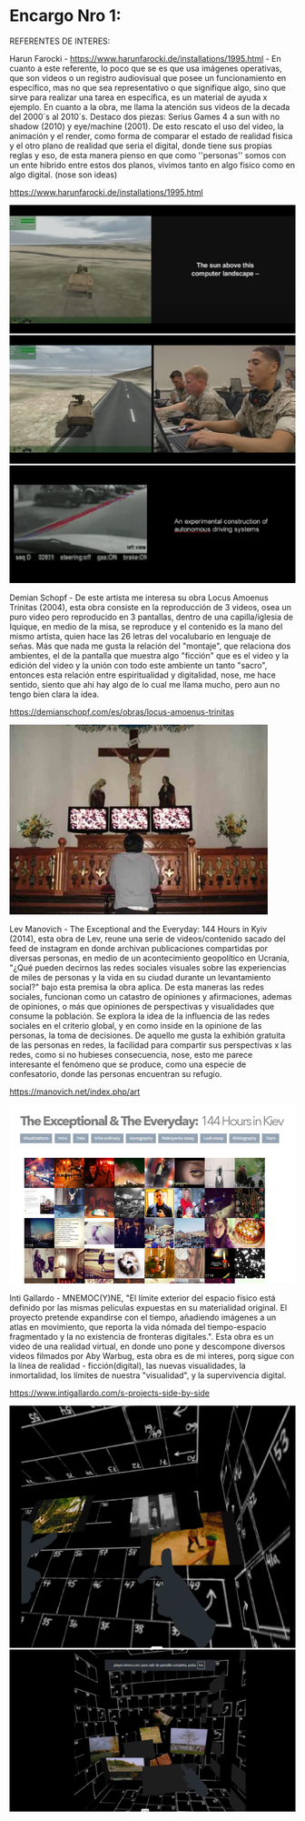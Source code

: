 # Encargo Nro 1: 

REFERENTES DE INTERES:

Harun Farocki - https://www.harunfarocki.de/installations/1995.html - En cuanto a este referente, lo poco que se es que usa imágenes operativas, que son videos o un registro audiovisual que posee un funcionamiento en específico, mas no que sea representativo o que signifique algo, sino que sirve para realizar una tarea en específica, es un material de ayuda x ejemplo. 
En cuanto a la obra, me llama la atención sus videos de la decada del 2000´s al 2010´s. Destaco dos piezas: Serius Games 4 a sun with no shadow (2010) y eye/machine (2001). 
De esto rescato el uso del video, la animación y el render, como forma de comparar el estado de realidad fisica y el otro plano de realidad que seria el digital, donde tiene sus propias reglas y eso, de esta manera pienso en que como ''personas'' somos con un ente hibrido entre estos dos planos, vivimos tanto en algo fisico como en algo digital. (nose son ideas)

https://www.harunfarocki.de/installations/1995.html

![Texto alternativo](https://github.com/Criis70/Proyecto-obra-trabajo-del-semestre.-Video-electr-nica-.-/blob/main/Imagenes/Captura%20de%20pantalla%202025-08-17%20201341.png)
![IMAGEN](https://github.com/Criis70/Proyecto-obra-trabajo-del-semestre.-Video-electr-nica-.-/blob/main/Imagenes/Captura%20de%20pantalla%202025-08-17%20201429.png)
![IMAGEN](https://github.com/Criis70/Proyecto-obra-trabajo-del-semestre.-Video-electr-nica-.-/blob/main/Imagenes/Captura%20de%20pantalla%202025-08-17%20201519.png)

Demian Schopf - De este artista me interesa su obra Locus Amoenus Trinitas (2004), esta obra consiste en la reproducción de 3 videos, osea un puro video pero reproducido en 3 pantallas, dentro de una capilla/iglesia de Iquique, en medio de la misa, se reproduce y el contenido es la mano del mismo artista, quien hace las 26 letras del vocalubario en lenguaje de señas. 
Más que nada me gusta la relación del "montaje", que relaciona dos ambientes, el de la pantalla que muestra algo "ficción" que es el video y la edición del video y la unión con todo este ambiente un tanto "sacro", entonces esta relación entre espiritualidad y digitalidad, nose, me hace sentido, siento que ahi hay algo de lo cual me llama mucho, pero aun no tengo bien clara la idea. 

https://demianschopf.com/es/obras/locus-amoenus-trinitas

![Imagen](https://github.com/Criis70/Proyecto-obra-trabajo-del-semestre.-Video-electr-nica-.-/blob/main/Imagenes/Captura%20de%20pantalla%202025-08-17%20200757.png) 

Lev Manovich - The Exceptional and the Everyday: 144 Hours in Kyiv (2014), esta obra de Lev, reune una serie de videos/contenido sacado del feed de instagram en donde archivan publicaciones compartidas por diversas personas, en medio de un acontecimiento geopolítico en Ucrania, "¿Qué pueden decirnos las redes sociales visuales sobre las experiencias de miles de personas y la vida en su ciudad durante un levantamiento social?" bajo esta premisa la obra aplica. De esta maneras las redes sociales, funcionan como un catastro de opiniones y afirmaciones, ademas de opiniones, o más que opiniones de perspectivas y visualidades que consume la población. Se explora la idea de la influencia de las redes sociales en el criterio global, y en como inside en la opinione de las personas, la toma de decisiones. De aquello me gusta la exhibión gratuita de las personas en redes, la facilidad para compartir sus perspectivas x las redes, como si no hubieses consecuencia, nose, esto me parece interesante el fenómeno que se produce, como una especie de confesatorio, donde las personas encuentran su refugio. 

https://manovich.net/index.php/art 

![Texto alternativo](https://github.com/Criis70/Proyecto-obra-trabajo-del-semestre.-Video-electr-nica-.-/blob/main/Imagenes/Captura%20de%20pantalla%202025-08-17%20200144.png)


Inti Gallardo - MNEMOC(Y)NE, "El límite exterior del espacio físico está definido por las mismas películas expuestas en su materialidad original. El proyecto pretende expandirse con el tiempo, añadiendo imágenes a un atlas en movimiento, que reporta la vida nómada del tiempo-espacio fragmentado y la no existencia de fronteras digitales.". Esta obra es un video de una realidad virtual, en donde uno pone y descompone diversos videos filmados por Aby Warbug, esta obra es de mi interes, porq sigue con la línea de realidad - ficción(digital), las nuevas visualidades, la inmortalidad, los límites de nuestra "visualidad", y la supervivencia digital. 

https://www.intigallardo.com/s-projects-side-by-side

![imagen](https://github.com/Criis70/Proyecto-obra-trabajo-del-semestre.-Video-electr-nica-.-/blob/main/Imagenes/Captura%20de%20pantalla%202025-08-17%20220936.png)
![imagen](https://github.com/Criis70/Proyecto-obra-trabajo-del-semestre.-Video-electr-nica-.-/blob/main/Imagenes/Captura%20de%20pantalla%202025-08-17%20220908.png)





